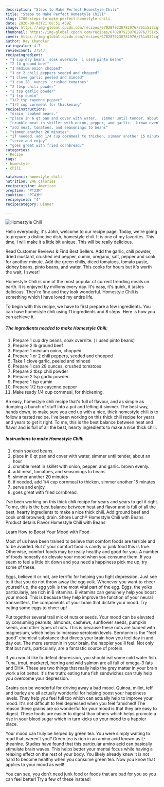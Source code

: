 ```yaml
---
description: "Steps to Make Perfect Homestyle Chili"
title: "Steps to Make Perfect Homestyle Chili"
slug: 1700-steps-to-make-perfect-homestyle-chili
date: 2020-09-03T21:08:51.459Z
image: https://img-global.cpcdn.com/recipes/6702879238782976/751x532cq70/homestyle-chili-recipe-main-photo.jpg
thumbnail: https://img-global.cpcdn.com/recipes/6702879238782976/751x532cq70/homestyle-chili-recipe-main-photo.jpg
cover: https://img-global.cpcdn.com/recipes/6702879238782976/751x532cq70/homestyle-chili-recipe-main-photo.jpg
author: Ray Chandler
ratingvalue: 4.7
reviewcount: 37543
recipeingredient:
- "1 cup dry beans  soak overnite  i used pinto beans"
- "2 lb ground beef"
- "1 medium onion chopped"
- "1 or 2 chili peppers seeded and chopped"
- "1 clove garlic peeled and minced"
- "1 can 28  ounces  crushed tomatoes"
- "2 tbsp chili powder"
- "2 tsp garlic powder"
- "1 tsp cumin"
- "1/2 tsp cayenne pepper"
- "1/4 cup cornmeal for thickening"
recipeinstructions:
- "drain  soaked beans."
- "place in 6 qt pan and cover with water,  simmer until tender, about an hour"
- "crumble meat in skillet with onion, pepper, and garlic.  brown evenly."
- "add meat, tomatoes, and seasonings to beans"
- "simmer another 20 minutes"
- "if needed, add 1/4 cup cornmeal to thicken, simmer another 15 minutes"
- "serve and enjoy"
- "goes great with fried cornbread."
categories:
- Recipe
tags:
- homestyle
- chili

katakunci: homestyle chili 
nutrition: 246 calories
recipecuisine: American
preptime: "PT23M"
cooktime: "PT43M"
recipeyield: "4"
recipecategory: Dinner

---
```



![Homestyle Chili](https://img-global.cpcdn.com/recipes/6702879238782976/751x532cq70/homestyle-chili-recipe-main-photo.jpg)

Hello everybody, it's John, welcome to our recipe page. Today, we're going to prepare a distinctive dish, homestyle chili. It is one of my favorites. This time, I will make it a little bit unique. This will be really delicious.

Read Customer Reviews &amp; Find Best Sellers. Add the garlic, chili powder, dried mustard, crushed red pepper, cumin, oregano, salt, pepper and cook for another minute. Add the green chilis, diced tomatoes, tomato paste, kidney beans, pinto beans, and water. This cooks for hours but it&#39;s worth the wait, I swear!

Homestyle Chili is one of the most popular of current trending meals on earth. It is enjoyed by millions every day. It's easy, it's quick, it tastes delicious. They're fine and they look wonderful. Homestyle Chili is something which I have loved my entire life.


To begin with this recipe, we have to first prepare a few ingredients. You can have homestyle chili using 11 ingredients and 8 steps. Here is how you can achieve it.

<!--inarticleads1-->

##### The ingredients needed to make Homestyle Chili:

1. Prepare 1 cup dry beans,  soak overnite. ( i used pinto beans)
1. Prepare 2 lb ground beef
1. Prepare 1 medium onion, chopped
1. Prepare 1 or 2 chili peppers, seeded and chopped
1. Take 1 clove garlic, peeled and minced
1. Prepare 1 can 28  ounces,  crushed tomatoes
1. Prepare 2 tbsp chili powder
1. Prepare 2 tsp garlic powder
1. Prepare 1 tsp cumin
1. Prepare 1/2 tsp cayenne pepper
1. Make ready 1/4 cup cornmeal, for thickening,


An easy, homestyle chili recipe that&#39;s full of flavour, and as simple as dumping a bunch of stuff into a pot and letting it simmer. The best way, hands down, to make sure you end up with a nice, thick homestyle chili is to follow a tested recipe. I&#39;ve been working on this thick chili recipe for years and years to get it right. To me, this is the best balance between heat and flavor and is full of all the best, hearty ingredients to make a nice thick chili. 

<!--inarticleads2-->

##### Instructions to make Homestyle Chili:

1. drain  soaked beans.
1. place in 6 qt pan and cover with water,  simmer until tender, about an hour
1. crumble meat in skillet with onion, pepper, and garlic.  brown evenly.
1. add meat, tomatoes, and seasonings to beans
1. simmer another 20 minutes
1. if needed, add 1/4 cup cornmeal to thicken, simmer another 15 minutes
1. serve and enjoy
1. goes great with fried cornbread.


I&#39;ve been working on this thick chili recipe for years and years to get it right. To me, this is the best balance between heat and flavor and is full of all the best, hearty ingredients to make a nice thick chili. Add ground beef and cook until browned; drain. Shore Lunch® Homestyle Chili with Beans. Product details Flavor:Homestyle Chili with Beans 

Learn How to Boost Your Mood with Food


Most of us have been trained to believe that comfort foods are terrible and to be avoided. But if your comfort food is candy or junk food this is true. Otherwise, comfort foods may be really healthy and good for you. A number of foods honestly do elevate your mood when you consume them. If you seem to feel a little bit down and you need a happiness pick me up, try some of these.

Eggs, believe it or not, are terrific for helping you fight depression. Just see to it that you do not throw away the egg yolk. Whenever you want to cheer yourself up, the egg yolk is the most vital part of the egg. Eggs, the yolks particularly, are rich in B vitamins. B vitamins can genuinely help you boost your mood. This is because they help improve the function of your neural transmitters, the components of your brain that dictate your mood. Try eating some eggs to cheer up!

Put together several trail mix of nuts or seeds. Your mood can be elevated by consuming peanuts, almonds, cashews, sunflower seeds, pumpkin seeds, and other types of nuts. This is because these nuts are loaded with magnesium, which helps to increase serotonin levels. Serotonin is the "feel good" chemical substance that directs your brain how you feel day in and day out. The more serotonin in your brain, the happier you'll feel. Not only that but nuts, particularly, are a fantastic source of protein.

If you would like to defeat depression, you should eat some cold water fish. Tuna, trout, mackerel, herring and wild salmon are all full of omega-3 fats and DHA. These are two things that really help the grey matter in your brain work a lot better. It's the truth: eating tuna fish sandwiches can truly help you overcome your depression. 

Grains can be wonderful for driving away a bad mood. Quinoa, millet, teff and barley are all actually wonderful for helping boost your happiness levels. They help you feel full too which can actually help to improve your mood. It's not difficult to feel depressed when you feel famished! The reason these grains are so wonderful for your mood is that they are easy to digest. These foods are easier to digest than others which helps promote a rise in your blood sugar which in turn kicks up your mood to a happier place.

Your mood can truly be helped by green tea. You were simply waiting to read that, weren't you? Green tea is rich in an amino acid known as L-theanine. Studies have found that this particular amino acid can basically stimulate brain waves. This helps better your mental focus while having a relaxing effect on the rest of your body. You likely already knew it is not hard to become healthy when you consume green tea. Now you know that applies to your mood as well!

You can see, you don't need junk food or foods that are bad for you so you can feel better! Try a few of these instead!

